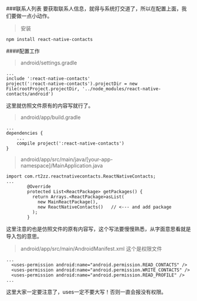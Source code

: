 ###联系人列表
要获取联系人信息，就得与系统打交道了，所以在配置上面，我们要做一点小动作。

>安装

```
npm install react-native-contacts

```
####配置工作

>android/settings.gradle

```
...
include ':react-native-contacts'
project(':react-native-contacts').projectDir = new File(rootProject.projectDir, '../node_modules/react-native-contacts/android')
```
这里就仿照文件原有的内容写就行了。

>android/app/build.gradle

```
...
dependencies {
    ...
    compile project(':react-native-contacts')
}
```

>android/app/src/main/java/[your-app-namespace]/MainApplication.java

```
import com.rt2zz.reactnativecontacts.ReactNativeContacts;
...
        @Override
        protected List<ReactPackage> getPackages() {
          return Arrays.<ReactPackage>asList(
            new MainReactPackage(),
            new ReactNativeContacts()   // <--- and add package
          );
        }

```

这里注意的也是仿照文件的原有内容写，这个写法要慢慢熟悉，从字面意思看就是导入包的意思。

>android/app/src/main/AndroidManifest.xml
这个是权限文件

```
...
  <uses-permission android:name="android.permission.READ_CONTACTS" />
  <uses-permission android:name="android.permission.WRITE_CONTACTS" />
  <uses-permission android:name="android.permission.READ_PROFILE" />
...
```

这里大家一定要注意了，uses一定不要大写！否则一直会报没有权限。

